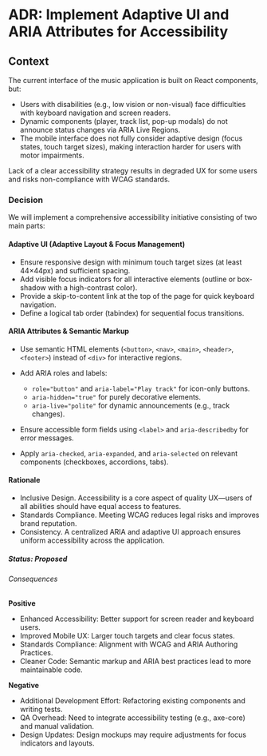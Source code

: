 # ADR: Implement Adaptive UI and ARIA Attributes for Accessibility

## Context

The current interface of the music application is built on React components, but:

- Users with disabilities (e.g., low vision or non-visual) face difficulties with keyboard navigation and screen readers.
- Dynamic components (player, track list, pop-up modals) do not announce status changes via ARIA Live Regions.
- The mobile interface does not fully consider adaptive design (focus states, touch target sizes), making interaction harder for users with motor impairments.

Lack of a clear accessibility strategy results in degraded UX for some users and risks non-compliance with WCAG standards.

### Decision

We will implement a comprehensive accessibility initiative consisting of two main parts:

#### Adaptive UI (Adaptive Layout & Focus Management)

- Ensure responsive design with minimum touch target sizes (at least 44×44px) and sufficient spacing.
- Add visible focus indicators for all interactive elements (outline or box-shadow with a high-contrast color).
- Provide a skip-to-content link at the top of the page for quick keyboard navigation.
- Define a logical tab order (tabindex) for sequential focus transitions.

#### ARIA Attributes & Semantic Markup

- Use semantic HTML elements (`<button>`, `<nav>`, `<main>`, `<header>`, `<footer>`) instead of `<div>` for interactive regions.
- Add ARIA roles and labels:

    - `role="button"` and `aria-label="Play track"` for icon-only buttons.
    - `aria-hidden="true"` for purely decorative elements.
    - `aria-live="polite"` for dynamic announcements (e.g., track changes).

- Ensure accessible form fields using `<label>` and `aria-describedby` for error messages.
- Apply `aria-checked`, `aria-expanded`, and `aria-selected` on relevant components (checkboxes, accordions, tabs).

#### Rationale

- Inclusive Design. Accessibility is a core aspect of quality UX—users of all abilities should have equal access to features.
- Standards Compliance. Meeting WCAG reduces legal risks and improves brand reputation.
- Consistency. A centralized ARIA and adaptive UI approach ensures uniform accessibility across the application.

##### Status: Proposed

###### Consequences

**Positive**

- Enhanced Accessibility: Better support for screen reader and keyboard users.
- Improved Mobile UX: Larger touch targets and clear focus states.
- Standards Compliance: Alignment with WCAG and ARIA Authoring Practices.
- Cleaner Code: Semantic markup and ARIA best practices lead to more maintainable code.

**Negative**

- Additional Development Effort: Refactoring existing components and writing tests.
- QA Overhead: Need to integrate accessibility testing (e.g., axe-core) and manual validation.
- Design Updates: Design mockups may require adjustments for focus indicators and layouts.
